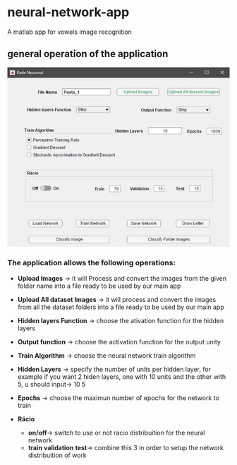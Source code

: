 # neural-network-app
A matlab app for vowels image recognition


## general operation of the application


![screenshot of app](https://github.com/treysemedo/neural-network-app/blob/main/appImages/Screenshot_1.jpg)




### The application allows the following operations:

* **Upload Images** -> it will Process and convert the images from the given folder name into a file ready to be used by our main app

* **Upload All dataset Images** -> it will process and convert the images from all the dataset folders into a file ready to be used by our main app

* **Hidden layers Function** -> choose the ativation function for the hidden layers

* **Output function** -> choose the activation function for the output unity

* **Train Algorithm** -> choose the neural network train algorithm

* **Hidden Layers** -> specify the number of units per hidden layer, for example if you want 2 hiden layers, one with 10 units and the other with 5, u should input-> 10 5

* **Epochs** -> choose the maximun number of epochs for the network to train 

* **Rácio**
  * **on/off**-> switch to use or not racio distribuition for the neural network
  * **train** **validation** **test**-> combine this 3 in order to setup the network distribuition of work
